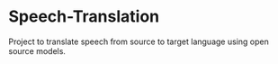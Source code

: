 # Speech-Translation
Project to translate speech from source to target language using open source models.

